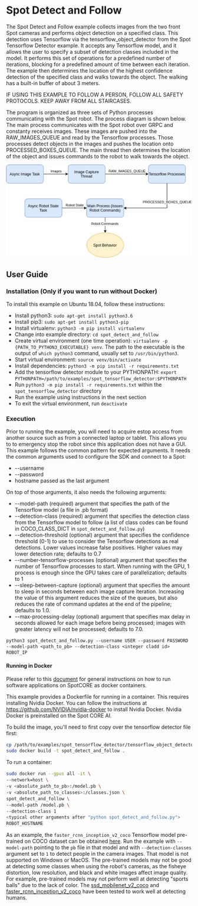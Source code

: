 <!--
Copyright (c) 2020 Boston Dynamics, Inc.  All rights reserved.

Downloading, reproducing, distributing or otherwise using the SDK Software
is subject to the terms and conditions of the Boston Dynamics Software
Development Kit License (20191101-BDSDK-SL).
-->

# Spot Detect and Follow

The Spot Detect and Follow example collects images from the two front Spot cameras and performs object detection on a specified class. This detection uses Tensorflow via the tensorflow_object_detector from the Spot Tensorflow Detector example. It accepts any Tensorflow model, and it allows the user to specify a subset of detection classes included in the model. It performs this set of operations for a predefined number of iterations, blocking for a predefined amount of time between each iteration. The example then determines the location of the highest confidence detection of the specified class and walks towards the object. The walking has a built-in buffer of about 3 meters.

IF USING THIS EXAMPLE TO FOLLOW A PERSON, FOLLOW ALL SAFETY PROTOCOLS. KEEP AWAY FROM ALL STAIRCASES.

The program is organized as three sets of Python processes communicating with the Spot robot. The process diagram is shown below. The main process communicates with the Spot robot over GRPC and constanty receives images. These images are pushed into the RAW_IMAGES_QUEUE and read by the Tensorflow processes. Those processes detect objects in the images and pushes the location onto PROCESSED_BOXES_QUEUE. The main thread then determines the location of the object and issues commands to the robot to walk towards the object.

<img src="documentation/Detect_and_Follow.png" alt="Process Diagram" width="800"/>

## User Guide
### Installation (Only if you want to run without Docker)
To install this example on Ubuntu 18.04, follow these instructions:
- Install python3: `sudo apt-get install python3.6`
- Install pip3: `sudo apt-get install python3-pip`
- Install virtualenv: `python3 -m pip install virtualenv`
- Change into example directory: `cd spot_detect_and_follow`
- Create virtual environment (one time operation): `virtualenv -p {PATH_TO_PYTHON3_EXECUTABLE} venv`. The path to the executable is the output of `which python3` command, usually set to `/usr/bin/python3`.
- Start virtual environment: `source venv/bin/activate`
- Install dependencies: `python3 -m pip install -r requirements.txt`
- Add the tensorflow detector module to your PYTHONPATH: `export PYTHONPATH=/path/to/examples/spot_tensorflow_detector:$PYTHONPATH`
- Run `python3 -m pip install -r requirements.txt` within the `spot_tensorflow_detector` directory
- Run the example using instructions in the next section
- To exit the virtual environment, run `deactivate`

### Execution
Prior to running the example, you will need to acquire estop access from another source such as from a connected laptop or tablet. This allows you to to emergency stop the robot since this application does not have a GUI.
This example follows the common pattern for expected arguments. It needs the common arguments used to configure the SDK and connect to a Spot:
- --username 
- --password 
- hostname passed as the last argument

On top of those arguments, it also needs the following arguments:
- --model-path (required) argument that specifies the path of the Tensorflow model (a file in .pb format)
- --detection-class (required) argument that specifies the detection class from the Tensorflow model to follow (a list of class codes can be found in COCO_CLASS_DICT in `spot_detect_and_follow.py`)
- --detection-threshold (optional) argument that specifies the confidence threshold (0-1) to use to consider the Tensorflow detections as real detections. Lower values increase false positives. Higher values may lower detection rate; defaults to 0.7
- --number-tensorflow-processes (optional) argument that specifies the number of Tensorflow processes to start. When running with the GPU, 1 process is enough since the GPU takes care of parallelization; defaults to 1
- --sleep-between-capture (optional) argument that specifies the amount to sleep in seconds between each image capture iteration. Increasing the value of this argument reduces the size of the queues, but also reduces the rate of command updates at the end of the pipeline; defaults to 1.0.
- --max-processing-delay (optional) argument that specifies max delay in seconds allowed for each image before being processed; images with greater latency will not be processed; defaults to 7.0.

```
python3 spot_detect_and_follow.py --username USER --password PASSWORD --model-path <path_to_pb> --detection-class <integer cladd id> ROBOT_IP
```

#### Running in Docker
Please refer to this [document](../../../docs/payload/docker_containers.md) for general instructions on how to run software applications on SpotCORE as docker containers.

This example provides a Dockerfile for running in a container. This requires installing Nvidia Docker.
You can follow the instructions at https://github.com/NVIDIA/nvidia-docker to install Nvidia Docker.
Nvidia Docker is preinstalled on the Spot CORE AI.

To build the image, you'll need to first copy over the tensorflow detector file first:
```sh
cp /path/to/examples/spot_tensorflow_detector/tensorflow_object_detector.py .
sudo docker build -t spot_detect_and_follow .
```

To run a container:
```sh
sudo docker run --gpus all -it \
--network=host \
-v <absolute_path_to_pb>:/model.pb \
-v <absolute_path_to_classes>:/classes.json \
spot_detect_and_follow \
--model-path /model.pb \
--detection-class 1
<typical other arguments after "python spot_detect_and_follow.py">
ROBOT_HOSTNAME
```

As an example, the `faster_rcnn_inception_v2_coco` Tensorflow model pre-trained on COCO dataset can be obtained [here](http://download.tensorflow.org/models/object_detection/faster_rcnn_inception_v2_coco_2018_01_28.tar.gz). Run the example with `--model-path` pointing to the `pb` file in that model and with `--detection-classes` argument set to `1` to detect people in the camera images. That model is not supported on Windows or MacOS.
The pre-trained models may not be good at detecting some classes when using the robot's cameras, as the fisheye distortion, low resolution, and black and white images affect image quality. For example, pre-trained models may not perform well at detecting "sports balls" due to the lack of color. The [ssd_mobilenet_v2_coco](http://download.tensorflow.org/models/object_detection/ssd_mobilenet_v2_coco_2018_03_29.tar.gz) and [faster_rcnn_inception_v2_coco](http://download.tensorflow.org/models/object_detection/faster_rcnn_inception_v2_coco_2018_01_28.tar.gz) have been tested to work well at detecting humans.
